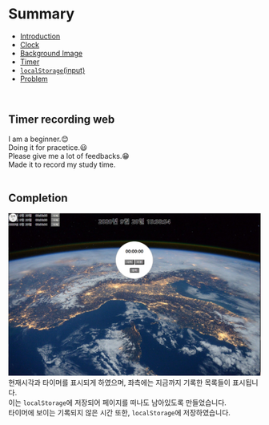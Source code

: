 # Summary
* <a href="README.md">Introduction</a>
* <a href="clock.md">Clock</a>  
* <a href="background.md">Background Image</a>  
* <a href="timer.md">Timer</a>  
* <a href="localstorage.md">`localStorage`(input)</a>
* <a href="problem.md">Problem</a>  
<br>

## Timer recording web
I am a beginner.:blush:  
Doing it for pracetice.:smiley:  
Please give me a lot of feedbacks.:grin:  
Made it to record my study time.  
<br>

## Completion
![completed](/readmeImages/1.PNG)
현재시각과 타이머를 표시되게 하였으며, 좌측에는 지금까지 기록한 목록들이 표시됩니다.  
이는 `localStorage`에 저장되어 페이지를 떠나도 남아있도록 만들었습니다.  
타이머에 보이는 기록되지 않은 시간 또한, `localStorage`에 저장하였습니다.
